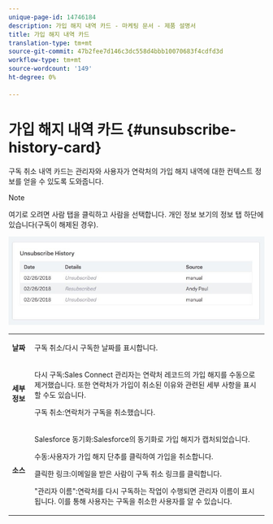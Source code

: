 ```yaml
---
unique-page-id: 14746184
description: 가입 해지 내역 카드 - 마케팅 문서 - 제품 설명서
title: 가입 해지 내역 카드
translation-type: tm+mt
source-git-commit: 47b2fee7d146c3dc558d4bbb10070683f4cdfd3d
workflow-type: tm+mt
source-wordcount: '149'
ht-degree: 0%

---
```



# 가입 해지 내역 카드 {#unsubscribe-history-card}

구독 취소 내역 카드는 관리자와 사용자가 연락처의 가입 해지 내역에 대한 컨텍스트 정보를 얻을 수 있도록 도와줍니다.

>[!NOTE]
>
>여기로 오려면 사람 탭을 클릭하고 사람을 선택합니다. 개인 정보 보기의 정보 탭 하단에 있습니다(구독이 해제된 경우).

![](assets/1-1.jpg)

<table> 
 <colgroup> 
  <col> 
  <col> 
 </colgroup> 
 <tbody> 
  <tr> 
   <td><strong>날짜</strong></td> 
   <td><p>구독 취소/다시 구독한 날짜를 표시합니다.</p></td> 
  </tr> 
  <tr> 
   <td><strong>세부 정보</strong></td> 
   <td><p>다시 구독:Sales Connect 관리자는 연락처 레코드의 가입 해지를 수동으로 제거했습니다. 또한 연락처가 가입이 취소된 이유와 관련된 세부 사항을 표시할 수도 있습니다.</p><p>구독 취소:연락처가 구독을 취소했습니다.</p></td> 
  </tr> 
  <tr> 
   <td><strong>소스</strong></td> 
   <td><p>Salesforce 동기화:Salesforce의 동기화로 가입 해지가 캡처되었습니다.</p><p>수동:사용자가 가입 해지 단추를 클릭하여 가입을 취소합니다.</p><p>클릭한 링크:이메일을 받은 사람이 구독 취소 링크를 클릭합니다.</p><p>"관리자 이름":연락처를 다시 구독하는 작업이 수행되면 관리자 이름이 표시됩니다. 이를 통해 사용자는 구독을 취소한 사용자를 알 수 있습니다.</p></td> 
  </tr> 
 </tbody> 
</table>


